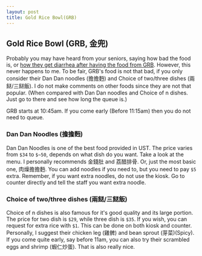 ```yaml
---
layout: post
title: Gold Rice Bowl(GRB)
---
```

## Gold Rice Bowl (GRB, 金兜)

Probably you may have heard from your seniors, saying how bad the food is, or [how they get diarrhea after having the food from GRB](/_pages/anecdotes/GRB_rumor.md). However, this never happens to me. To be fair, GRB's food is not that bad, if you only consider their Dan Dan noodles (擔擔麪) and Choice of two/three dishes (兩餸/三餸飯). I do not make comments on other foods since they are not that popular. (When compared with Dan Dan noodles and Choice of n dishes. Just go to there and see how long the queue is.)

GRB starts at 10:45am. If you come early (Before 11:15am) then you do not need to queue.

### Dan Dan Noodles (擔擔麪)

Dan Dan Noodles is one of the best food provided in UST. The price varies from `$34` to `$~50`, depends on what dish do you want. Take a look at the menu. I personally recommends 金錢肚 and 荔醋排骨. Or, just the most basic one, 肉燥擔擔麪. You can add noodles if you need to, but you need to pay `$5` extra. Remember, if you want extra noodles, do not use the kiosk. Go to counter directly and tell the staff you want extra noodle.

### Choice of two/three dishes (兩餸/三餸飯)

Choice of n dishes is also famous for it's good quality and its large portion. The price for two dish is `$29`, while three dish is `$35`. If you wish, you can request for extra rice with `$1`. This can be done on both kiosk and counter. Personally, I suggest their chicken leg (雞髀) and bean sprout (芽菜)(Spicy). If you come quite early, say before 11am, you can also try their scrambled eggs and shrimp (蝦仁炒蛋). That is also really nice.
